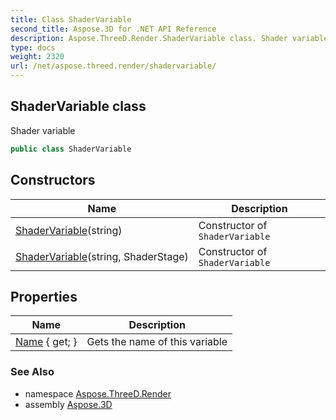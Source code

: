 ```yaml
---
title: Class ShaderVariable
second_title: Aspose.3D for .NET API Reference
description: Aspose.ThreeD.Render.ShaderVariable class. Shader variable
type: docs
weight: 2320
url: /net/aspose.threed.render/shadervariable/
---
```

## ShaderVariable class

Shader variable

```csharp
public class ShaderVariable
```

## Constructors

| Name | Description |
| --- | --- |
| [ShaderVariable](shadervariable/#constructor)(string) | Constructor of `ShaderVariable` |
| [ShaderVariable](shadervariable/#constructor_1)(string, ShaderStage) | Constructor of `ShaderVariable` |

## Properties

| Name | Description |
| --- | --- |
| [Name](../../aspose.threed.render/shadervariable/name/) { get; } | Gets the name of this variable |

### See Also

* namespace [Aspose.ThreeD.Render](../../aspose.threed.render/)
* assembly [Aspose.3D](../../)



